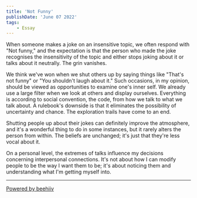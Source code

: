 ```yaml
---
title: 'Not Funny'
publishDate: 'June 07 2022'
tags:
    - Essay
---
```

When someone makes a joke on an insensitive topic, we often respond with "Not funny," and the expectation is that the person who made the joke recognises the insensitivity of the topic and either stops joking about it or talks about it neutrally. The grin vanishes.

We think we've won when we shut others up by saying things like "That's not funny" or "You shouldn't laugh about it." Such occasions, in my opinion, should be viewed as opportunities to examine one's inner self. We already use a large filter when we look at others and display ourselves. Everything is according to social convention, the code, from how we talk to what we talk about. A rulebook's downside is that it eliminates the possibility of uncertainty and chance. The exploration trails have come to an end.

Shutting people up about their jokes can definitely improve the atmosphere, and it's a wonderful thing to do in some instances, but it rarely alters the person from within. The beliefs are unchanged; it's just that they're less vocal about it.

On a personal level, the extremes of talks influence my decisions concerning interpersonal connections. It's not about how I can modify people to be the way I want them to be; it's about noticing them and understanding what I'm getting myself into.

  


---

[Powered by beehiiv](https://www.beehiiv.com/?utm_campaign=f4320fcb-47f4-413b-b663-3e6d22c7796e&utm_medium=post_rss&utm_source=superbold)